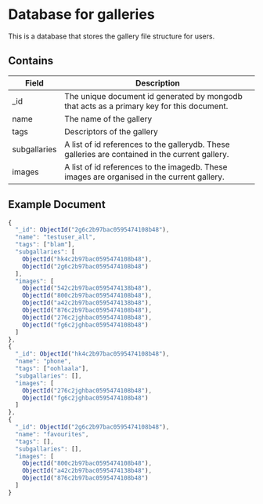 # Database for galleries

This is a database that stores the gallery file structure for users.

Contains
-------------
| Field | Description|
|-------|------------|
| _id | The unique document id generated by mongodb that acts as a primary key for this document. |
| name | The name of the gallery |
| tags | Descriptors of the gallery |
| subgallaries | A list of id references to the gallerydb. These  galleries are contained in the current gallery. |
| images | A list of id references to the imagedb. These images are organised in the current gallery. |


Example Document
----------------
```js
{
  "_id": ObjectId("2g6c2b97bac0595474108b48"),
  "name": "testuser_all",
  "tags": ["blam"],
  "subgallaries": [
    ObjectId("hk4c2b97bac0595474108b48"),
    ObjectId("2g6c2b97bac0595474108b48")
  ],
  "images": [
    ObjectId("542c2b97bac0595474138b48"),
    ObjectId("800c2b97bac0595474108b48"),
    ObjectId("a42c2b97bac0595474138b48"),
    ObjectId("876c2b97bac0595474108b48"),
    ObjectId("276c2jghbac0595474108b48"),
    ObjectId("fg6c2jghbac0595474108b48")
  ]
},
{
  "_id": ObjectId("hk4c2b97bac0595474108b48"),
  "name": "phone",
  "tags": ["oohlaala"],
  "subgallaries": [],
  "images": [
    ObjectId("276c2jghbac0595474108b48"),
    ObjectId("fg6c2jghbac0595474108b48")
  ]
},
{
  "_id": ObjectId("2g6c2b97bac0595474108b48"),
  "name": "favourites",
  "tags": [],
  "subgallaries": [],
  "images": [
    ObjectId("800c2b97bac0595474108b48"),
    ObjectId("a42c2b97bac0595474138b48"),
    ObjectId("876c2b97bac0595474108b48")
  ]
}
```
